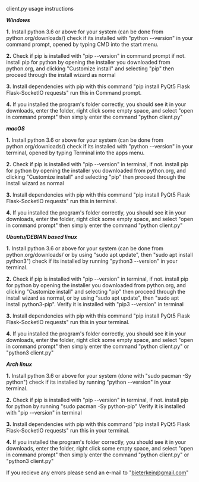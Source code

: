 client.py usage instructions

**_Windows_**


**1.** Install python 3.6 or above for your system (can be done from python.org/downloads/) check if its installed with "python --version" in your command prompt, opened by typing CMD into the start menu.




**2.** Check if pip is installed with "pip --version" in command prompt if not. install pip for python by opening the installer you downloaded from python.org, and clicking "Customize install" and selecting "pip" then proceed through the install wizard as normal




**3.** Install dependencies with pip with this command "pip install PyQt5 Flask Flask-SocketIO requests" run this in Command prompt. 




**4.** If you installed the program's folder correctly, you should see it in your downloads, enter the folder, right click some empty space, and select "open in command prompt" then simply enter the command "python client.py"


**_macOS_**

**1.** Install python 3.6 or above for your system (can be done from python.org/downloads/) check if its installed with "python --version" in your terminal, opened by typing Terminal into the apps menu.




**2.** Check if pip is installed with "pip --version" in terminal, if not. install pip for python by opening the installer you downloaded from python.org, and clicking "Customize install" and selecting "pip" then proceed through the install wizard as normal




**3.** Install dependencies with pip with this command "pip install PyQt5 Flask Flask-SocketIO requests" run this in terminal.




**4.** If you installed the program's folder correctly, you should see it in your downloads, enter the folder, right click some empty space, and select "open in command prompt" then simply enter the command "python client.py"




**_Ubuntu/DEBIAN based linux_**



**1.** Install python 3.6 or above for your system (can be done from python.org/downloads/ or by using "sudo apt update", then "sudo apt install python3") check if its installed by running "python3 --version" in your terminal.




**2.** Check if pip is installed with "pip --version" in terminal, if not. install pip for python by opening the installer you downloaded from python.org, and clicking "Customize install" and selecting "pip" then proceed through the install wizard as normal, or by using "sudo apt update", then "sudo apt install python3-pip". Verify it is installed with "pip3 --version" in terminal




**3.** Install dependencies with pip with this command "pip install PyQt5 Flask Flask-SocketIO requests" run this in your terminal.




**4.** If you installed the program's folder correctly, you should see it in your downloads, enter the folder, right click some empty space, and select "open in command prompt" then simply enter the command "python client.py" or "python3 client.py"



**_Arch linux_**



**1.** Install python 3.6 or above for your system (done with "sudo pacman -Sy python") check if its installed by running "python --version" in your terminal.




**2.** Check if pip is installed with "pip --version" in terminal, if not. install pip for python by running "sudo pacman -Sy python-pip"  Verify it is installed with "pip --version" in terminal




**3.** Install dependencies with pip with this command "pip install PyQt5 Flask Flask-SocketIO requests" run this in your terminal.




**4.** If you installed the program's folder correctly, you should see it in your downloads, enter the folder, right click some empty space, and select "open in command prompt" then simply enter the command "python client.py" or "python3 client.py"

If you recieve any errors please send an e-mail to "bieterkein@gmail.com" 


